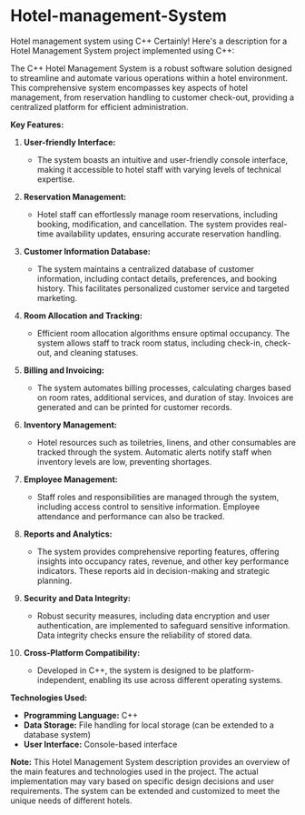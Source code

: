 # Hotel-management-System
Hotel management system using C++
Certainly! Here's a description for a Hotel Management System project implemented using C++:

The C++ Hotel Management System is a robust software solution designed to streamline and automate various operations within a hotel environment. This comprehensive system encompasses key aspects of hotel management, from reservation handling to customer check-out, providing a centralized platform for efficient administration.

**Key Features:**

1. **User-friendly Interface:**
   - The system boasts an intuitive and user-friendly console interface, making it accessible to hotel staff with varying levels of technical expertise.

2. **Reservation Management:**
   - Hotel staff can effortlessly manage room reservations, including booking, modification, and cancellation. The system provides real-time availability updates, ensuring accurate reservation handling.

3. **Customer Information Database:**
   - The system maintains a centralized database of customer information, including contact details, preferences, and booking history. This facilitates personalized customer service and targeted marketing.

4. **Room Allocation and Tracking:**
   - Efficient room allocation algorithms ensure optimal occupancy. The system allows staff to track room status, including check-in, check-out, and cleaning statuses.

5. **Billing and Invoicing:**
   - The system automates billing processes, calculating charges based on room rates, additional services, and duration of stay. Invoices are generated and can be printed for customer records.

6. **Inventory Management:**
   - Hotel resources such as toiletries, linens, and other consumables are tracked through the system. Automatic alerts notify staff when inventory levels are low, preventing shortages.

7. **Employee Management:**
   - Staff roles and responsibilities are managed through the system, including access control to sensitive information. Employee attendance and performance can also be tracked.

8. **Reports and Analytics:**
   - The system provides comprehensive reporting features, offering insights into occupancy rates, revenue, and other key performance indicators. These reports aid in decision-making and strategic planning.

9. **Security and Data Integrity:**
   - Robust security measures, including data encryption and user authentication, are implemented to safeguard sensitive information. Data integrity checks ensure the reliability of stored data.

10. **Cross-Platform Compatibility:**
    - Developed in C++, the system is designed to be platform-independent, enabling its use across different operating systems.

**Technologies Used:**

- **Programming Language:** C++
- **Data Storage:** File handling for local storage (can be extended to a database system)
- **User Interface:** Console-based interface

**Note:**
This Hotel Management System description provides an overview of the main features and technologies used in the project. The actual implementation may vary based on specific design decisions and user requirements. The system can be extended and customized to meet the unique needs of different hotels.
